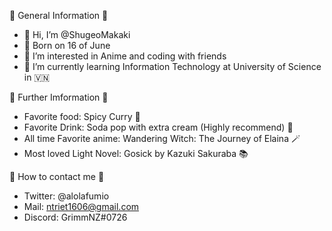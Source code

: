 🌊 General Information 🌊
- 👋 Hi, I’m @ShugeoMakaki
- 🍾 Born on 16 of June
- 👀 I’m interested in Anime and coding with friends
- 🌱 I’m currently learning Information Technology at University of Science in 🇻🇳

🌊 Further Imformation 🌊 
- Favorite food: Spicy Curry 🥘
- Favorite Drink: Soda pop with extra cream (Highly recommend) 🥰
- All time Favorite anime: Wandering Witch: The Journey of Elaina 🪄
- Most loved Light Novel: Gosick by Kazuki Sakuraba 📚

📩 How to contact me 📩
- Twitter: @alolafumio
- Mail: ntriet1606@gmail.com
- Discord: GrimmNZ#0726
